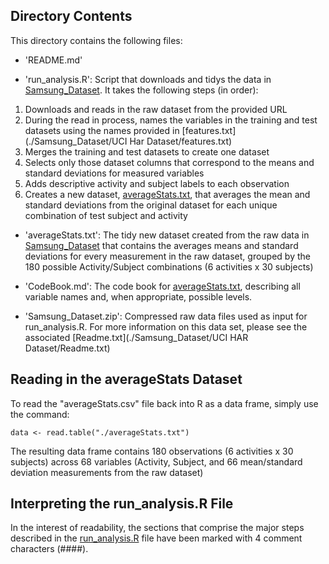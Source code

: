 ## Directory Contents

This directory contains the following files:

- 'README.md'

- 'run_analysis.R': Script that downloads and tidys the data in [Samsung_Dataset](./Samsung_Dataset). It takes the following steps (in order):
 1. Downloads and reads in the raw dataset from the provided URL
 2. During the read in process, names the variables in the training and test datasets using the names provided in [features.txt](./Samsung_Dataset/UCI Har Dataset/features.txt) 
 3. Merges the training and test datasets to create one dataset 
 4. Selects only those dataset columns that correspond to the means and standard deviations for measured variables
 5. Adds descriptive activity and subject labels to each observation 
 6. Creates a new dataset, [averageStats.txt](./averageStats.txt), that averages the mean and standard deviations from the original dataset for each unique combination of test subject and activity 

- 'averageStats.txt': The tidy new dataset created from the raw data in [Samsung_Dataset](./Samsung_Dataset) that contains the averages means and standard deviations for every measurement in the raw dataset, grouped by the 180 possible Activity/Subject combinations (6 activities x 30 subjects)

- 'CodeBook.md': The code book for [averageStats.txt](./averageStats.txt), describing all variable names and, when appropriate, possible levels. 

- 'Samsung_Dataset.zip': Compressed raw data files used as input for run_analysis.R. For more information on this data set, please see the associated [Readme.txt](./Samsung_Dataset/UCI HAR Dataset/Readme.txt)  

## Reading in the averageStats Dataset

To read the "averageStats.csv" file back into R as a data frame, simply use the command:

`data <- read.table("./averageStats.txt")`

The resulting data frame contains 180 observations (6 activities x 30 subjects) across 68 variables (Activity, Subject, and 66 mean/standard deviation measurements from the raw dataset)

## Interpreting the run_analysis.R File

In the interest of readability, the sections that comprise the major steps described in the [run_analysis.R](./run_analysis.R) file have been marked with 4 comment characters (####). 